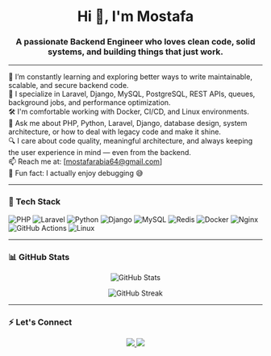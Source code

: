 <h1 align="center">Hi 👋, I'm Mostafa</h1>
<h3 align="center">A passionate Backend Engineer who loves clean code, solid systems, and building things that just work.</h3>

---

🌱 I’m constantly learning and exploring better ways to write maintainable, scalable, and secure backend code.  
💼 I specialize in Laravel, Django, MySQL, PostgreSQL, REST APIs, queues, background jobs, and performance optimization.  
🛠️ I'm comfortable working with Docker, CI/CD, and Linux environments.  
💬 Ask me about PHP, Python, Laravel, Django, database design, system architecture, or how to deal with legacy code and make it shine.  
🔍 I care about code quality, meaningful architecture, and always keeping the user experience in mind — even from the backend.  
📫 Reach me at: [mostafarabia64@gmail.com]  
🐙 Fun fact: I actually enjoy debugging 😅  

---

### 🧰 Tech Stack
![PHP](https://img.shields.io/badge/PHP-777BB4?style=flat&logo=php&logoColor=white)
![Laravel](https://img.shields.io/badge/Laravel-FF2D20?style=flat&logo=laravel&logoColor=white)
![Python](https://img.shields.io/badge/Python-3776AB?style=flat&logo=python&logoColor=white)
![Django](https://img.shields.io/badge/Django-092E20?style=flat&logo=django&logoColor=white)
![MySQL](https://img.shields.io/badge/MySQL-005C84?style=flat&logo=mysql&logoColor=white)
![Redis](https://img.shields.io/badge/Redis-DC382D?style=flat&logo=redis&logoColor=white)
![Docker](https://img.shields.io/badge/Docker-2496ED?style=flat&logo=docker&logoColor=white)
![Nginx](https://img.shields.io/badge/Nginx-009639?style=flat&logo=nginx&logoColor=white)
![GitHub Actions](https://img.shields.io/badge/GitHub_Actions-2088FF?style=flat&logo=github-actions&logoColor=white)
![Linux](https://img.shields.io/badge/Linux-FCC624?style=flat&logo=linux&logoColor=black)

---

### 📊 GitHub Stats
<p align="center">
  <img src="https://github-readme-stats.vercel.app/api?username=MostafaRabia&show_icons=true&theme=tokyonight" alt="GitHub Stats" />
</p>

<p align="center">
  <img src="https://github-readme-streak-stats.herokuapp.com/?user=MostafaRabia&theme=tokyonight" alt="GitHub Streak" />
</p>

---

### ⚡ Let's Connect
<p align="center">
  <a href="[https://linkedin.com/in/your-linkedin](https://www.linkedin.com/in/mrabia/)" target="_blank">
    <img src="https://img.shields.io/badge/LinkedIn-blue?style=flat&logo=linkedin&logoColor=white" />
  </a>
  <a href="mailto:mostafarabia64@gmail.com" target="_blank">
    <img src="https://img.shields.io/badge/Email-D14836?style=flat&logo=gmail&logoColor=white" />
  </a>
</p>
